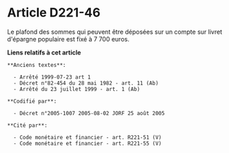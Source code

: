 # Article D221-46

Le plafond des sommes qui peuvent être déposées sur un compte sur livret d'épargne populaire est fixé à 7 700 euros.

**Liens relatifs à cet article**

	**Anciens textes**:

	  - Arrêté 1999-07-23 art 1
	  - Décret n°82-454 du 28 mai 1982 - art. 11 (Ab)
	  - Arrêté du 23 juillet 1999 - art. 1 (Ab)

	**Codifié par**:

	  - Décret n°2005-1007 2005-08-02 JORF 25 août 2005

	**Cité par**:

	  - Code monétaire et financier - art. R221-51 (V)
	  - Code monétaire et financier - art. R221-55 (V)
